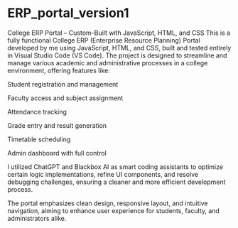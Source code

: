 # ERP_portal_version1
College ERP Portal – Custom-Built with JavaScript, HTML, and CSS  This is a fully functional College ERP (Enterprise Resource Planning) Portal developed by me using JavaScript, HTML, and CSS, built and tested entirely in Visual Studio Code (VS Code). The project is designed to streamline and manage various academic and administrative processes in a college environment, offering features like:

Student registration and management

Faculty access and subject assignment

Attendance tracking

Grade entry and result generation

Timetable scheduling

Admin dashboard with full control

I utilized ChatGPT and Blackbox AI as smart coding assistants to optimize certain logic implementations, refine UI components, and resolve debugging challenges, ensuring a cleaner and more efficient development process.

The portal emphasizes clean design, responsive layout, and intuitive navigation, aiming to enhance user experience for students, faculty, and administrators alike.
